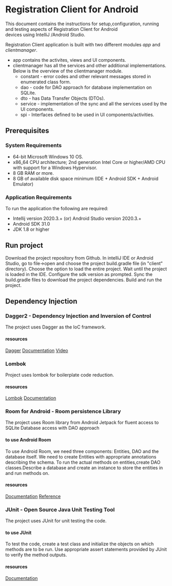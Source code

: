 # Registration Client for Android
This document contains the instructions for setup,configuration, running and testing aspects of Registration Client for Android  
devices using IntelliJ /Android Studio.

Registration Client application is built with two different modules *app* and *clientmanager*.
* app contains the activites, views and UI components.
* clientmanager has all the services and other additional implementations. Below is the overview of the clientmanager module.
    * constant - error codes and other relevant messages stored in enumerated class form.
    * dao - code for DAO approach for database implementation on SQLite.
    * dto - has Data Transfer Objects (DTOs).
    * service - implementation of the sync and all the services used by the UI components.
    * spi - Interfaces defined to be used in UI components/activities.
    
## Prerequisites
### System Requirements
* 64-bit Microsoft Windows 10 OS.
* x86_64 CPU architecture; 2nd generation Intel Core or higher/AMD CPU with support for a Windows Hypervisor.
* 8 GB RAM or more.
* 8 GB of available disk space minimum (IDE + Android SDK + Android Emulator)

### Application Requirements
To run the application the following are required:
* Intellij version 2020.3.+ (or) Android Studio version 2020.3.+
* Android SDK 31.0
* JDK 1\.8 or higher


## Run project 
Download the project repository from Github. 
In intelliJ IDE or Android Studio, go to file->open and choose the project build.gradle file (in "client" directory). 
Choose the option to load the entire project. 
Wait until the project is loaded in the IDE. 
Configure the sdk version as prompted. Sync the build.gradle files to download the project dependencies.
Build and run the project.

## Dependency Injection

### Dagger2 - Dependency Injection and Inversion of Control
The project uses Dagger as the IoC framework.

#### resources
[Dagger](https://github.com/google/dagger)
[Documentation](https://developer.android.com/training/dependency-injection/dagger-android)
[Video](https://youtube.com/playlist?list=PLgCYzUzKIBE8AOAspC3DHoBNZIBHbIOsC)

### Lombok
Project uses lombok for boilerplate code reduction.

#### resources
[Lombok](https://projectlombok.org/)
[Documentation](https://projectlombok.org/features/all)

### Room for Android - Room persistence Library
The project uses Room library from Android Jetpack for fluent access to SQLite Database access with DAO approach

#### to use Android Room
To use Android Room, we need three components: Entities, DAO and the database itself. 
We need to create Entities with appropriate annotations describing the schema. 
To run the actual methods on entities,create DAO classes.Describe a database and create an instance to store the entities in and run methods on.

#### resources
[Documentation](https://developer.android.com/training/data-storage/room)
[Reference](https://medium.com/mindorks/using-room-database-android-jetpack-675a89a0e942)

### JUnit - Open Source Java Unit Testing Tool
The project uses JUnit for unit testing the code.

#### to use JUnit
To test the code, create a test class and initialize the objects on which methods are to be run. 
Use appropriate assert statements provided by JUnit to verify the method outputs.

#### resources
[Documentation](https://developer.android.com/training/testing/unit-testing/local-unit-tests)

